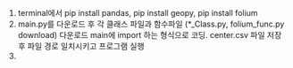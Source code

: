 1. terminal에서 pip install pandas, pip install geopy, pip install folium
2. main.py를 다운로드 후 각 클래스 파일과 함수파일 (*_Class.py, folium_func.py download) 다운로드 main에 import 하는 형식으로 코딩.
   center.csv  파일 저장 후 파일 경로 일치시키고
   프로그램 실행
4. 
